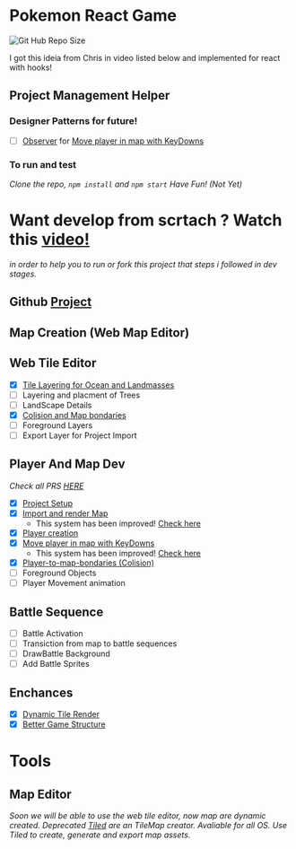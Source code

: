 # Pokemon React Game

![Git Hub Repo Size](https://img.shields.io/github/repo-size/underewarrr/pokemon-javascript-react-game)<br>

I got this ideia from Chris in video listed below and implemented for react with hooks!
## Project Management Helper
### Designer Patterns for future!
- [ ] [Observer](https://refactoring.guru/pt-br/design-patterns/observer) for [Move player in map with KeyDowns](https://github.com/Underewarrr/pokemon-javascript-react-game/pull/24)
### To run and test 
_Clone the repo, `npm install` and `npm start` Have Fun! (Not Yet)_
# Want develop from scrtach ? Watch this [video!](https://www.youtube.com/watch?v=yP5DKzriqXA)
_in order to help you to run or fork this project that steps i followed in dev stages._
## Github [Project](https://github.com/Underewarrr/pokemon-javascript-react-game/projects/1)

## Map Creation (Web Map Editor)

## Web Tile Editor
- [x] [Tile Layering for Ocean and Landmasses](https://github.com/Underewarrr/pokemon-javascript-react-game/pull/22)
- [ ] Layering and placment of Trees
- [ ] LandScape Details
- [x] [Colision and Map bondaries](https://github.com/Underewarrr/pokemon-javascript-react-game/pull/23)
- [ ] Foreground Layers
- [ ] Export Layer for Project Import
## Player And Map Dev
_Check all PRS [HERE](https://github.com/openfordevs/pokemon-javascript-react-game/pulls?q=is%3Apr+is%3Aclosed)_
- [x] [Project Setup](https://github.com/openfordevs/pokemon-javascript-react-game/pull/3)
- [x] [Import and render Map](https://github.com/openfordevs/pokemon-javascript-react-game/pull/7) 
  - This system has been improved! [Check here](https://github.com/Underewarrr/pokemon-javascript-react-game/pull/22)
- [x] [Player creation](https://github.com/openfordevs/pokemon-javascript-react-game/pull/9)
- [x] [Move player in map with KeyDowns](https://github.com/openfordevs/pokemon-javascript-react-game/pull/18)
  - This system has been improved! [Check here](https://github.com/Underewarrr/pokemon-javascript-react-game/pull/24)
- [x] [Player-to-map-bondaries (Colision)](https://github.com/Underewarrr/pokemon-javascript-react-game/pull/23)
- [ ] Foreground Objects
- [ ] Player Movement animation
## Battle Sequence
- [ ] Battle Activation
- [ ] Transiction from map to battle sequences
- [ ] DrawBattle Background
- [ ] Add Battle Sprites
## Enchances
- [x] [Dynamic Tile Render](https://github.com/Underewarrr/pokemon-javascript-react-game/pull/22)
- [x] [Better Game Structure](https://github.com/Underewarrr/pokemon-javascript-react-game/pull/21)
# Tools
## Map Editor
_Soon we will be able to use the web tile editor, now map are dynamic created.
Deprecated_
_[Tiled](https://www.mapeditor.org) are an TileMap creator. Avaliable for all OS. Use Tiled to create, generate and export map assets._
